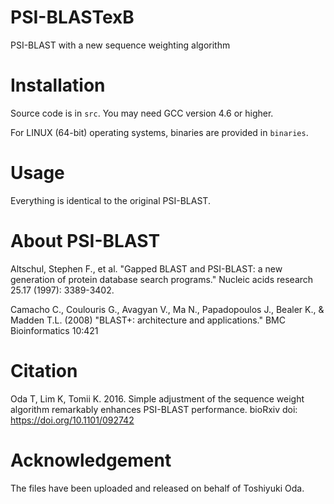 # PSI-BLASTexB
PSI-BLAST with a new sequence weighting algorithm

# Installation

Source code is in `src`. You may need GCC version 4.6 or higher.

For LINUX (64-bit) operating systems, binaries are provided in `binaries`.

# Usage

Everything is identical to the original PSI-BLAST.

# About PSI-BLAST

Altschul, Stephen F., et al. "Gapped BLAST and PSI-BLAST: a new generation of protein database search programs." Nucleic acids research 25.17 (1997): 3389-3402.


Camacho C., Coulouris G., Avagyan V., Ma N., Papadopoulos J., Bealer K., & Madden T.L. (2008) "BLAST+: architecture and applications." BMC Bioinformatics 10:421

# Citation

Oda T, Lim K, Tomii K. 2016. Simple adjustment of the sequence weight algorithm remarkably enhances PSI-BLAST performance. bioRxiv doi: https://doi.org/10.1101/092742

# Acknowledgement

The files have been uploaded and released on behalf of Toshiyuki Oda.
